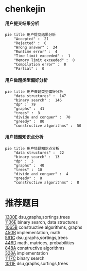 # chenkejin

<!-- tabs:start -->



#### **用户提交结果分析**

```mermaid
pie title 用户提交结果分析
    "Accepted" :  21
    "Rejected" :  0
    "Wrong answer" :  24
    "Runtime error" :  4
    "Time limit exceeded" :  1
    "Memory limit exceeded" :  0
    "Compilation error" :  0
    "Partial" :  0
```

#### **用户做题类型偏好分析**

```mermaid
pie title 用户做题类型偏好分析
    "data structures" :  147
    "binary search" :  146
    "dp" :  79
    "graphs" :  41
    "trees" :  8
    "divide and conquer" :  70
    "greedy" :  80
    "constructive algorithms" :  50
```
#### **用户错题知识点分析**

```mermaid
pie title 用户错题知识点分析
    "data structures" :  22
    "binary search" :  13
    "dp" :  3
    "graphs" :  40
    "trees" :  10
    "divide and conquer" :  4
    "greedy" :  8
    "constructive algorithms" :  8
```



<!-- tabs:end -->
# 推荐题目
[1300E](https://codeforces.com/contest/1300/problem/E)		dsu,graphs,sortings,trees		  
[1136E](https://codeforces.com/contest/1136/problem/E)		binary search,
                        data structures		  
[1065B](https://codeforces.com/contest/1065/problem/B)		constructive algorithms,
                        graphs		  
[450B](https://codeforces.com/contest/450/problem/B)		implementation,
                        math		  
[591C](https://codeforces.com/contest/591/problem/C)		dsu,graphs,sortings,trees		  
[446D](https://codeforces.com/contest/446/problem/D)		math,
                        matrices,
                        probabilities		  
[848A](https://codeforces.com/contest/848/problem/A)		constructive algorithms		  
[328A](https://codeforces.com/contest/328/problem/A)		implementation		  
[1117C](https://codeforces.com/contest/1117/problem/C)		binary search		  
[1011F](https://codeforces.com/contest/1011/problem/F)		dsu,graphs,sortings,trees		  
